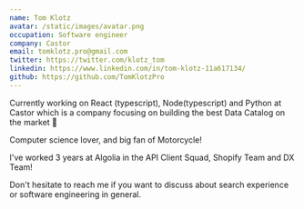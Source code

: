 ```yaml
---
name: Tom Klotz
avatar: /static/images/avatar.png
occupation: Software engineer
company: Castor
email: tomklotz.pro@gmail.com
twitter: https://twitter.com/klotz_tom
linkedin: https://www.linkedin.com/in/tom-klotz-11a617134/
github: https://github.com/TomKlotzPro
---
```


Currently working on React (typescript), Node(typescript) and Python at Castor which is a company focusing on building the best Data Catalog on the market 🚀

Computer science lover, and big fan of Motorcycle!

I've worked 3 years at Algolia in the API Client Squad, Shopify Team and DX Team!

Don't hesitate to reach me if you want to discuss about search experience or software engineering in general.
